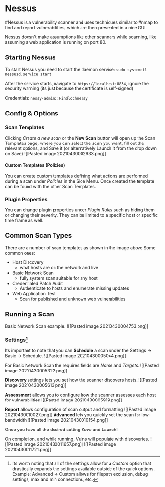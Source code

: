 # Nessus
#Nessus is a vulnerability scanner and uses techniques similar to #nmap to find and report vulnerabilities, which are then presented in a nice GUI.

Nessus doesn't make assumptions like other scanners while scanning, like assuming a web application is running on port 80.

## Starting Nessus
To start Nessus you need to start the daemon service:
`sudo systemctl nessusd.service start`

After the service starts, navigate to `https://localhost:8834`, ignore the security warning (its just because the certificate is self-signed)

Credentials: `nessy-admin::Findlochnessy`

## Config & Options
### Scan Templates
Clicking *Create a new scan* or the **New Scan** button will open up the Scan Templates page, where you can select the scan you want, fill out the relevant options, and Save it (or alternatively Launch it from the drop down on Save)
![[Pasted image 20210430002933.png]]

#### Custom Templates (Policies)
You can create custom templates defining what actions are performed during a scan under _Policies_ in the Side Menu. Once created the template can be found with the other Scan Templates. 

### Plugin Properties
You can change plugin properties under _Plugin Rules_ such as hiding them or changing their severity. They can be limited to a specific host or specific time frame as well.

## Common Scan Types
There are a number of scan templates as shown in the image above
Some common ones:
- Host Discovery
	- what hosts are on the network and live
- Basic Network Scan
	- fully system scan suitable for any host
- Credentialed Patch Audit
	- Authenticate to hosts and enumerate missing updates
- Web Application Test
	- Scan for published and unknown web vulnerabilities

## Running a Scan
Basic Network Scan example.
![[Pasted image 20210430004753.png]]

### Settings[^1]
Its important to note that you can **Schedule** a scan under the Settings -> Basic -> Schedule. 
![[Pasted image 20210430005044.png]]

For Basic Network Scan the requires fields are *Name* and *Targets*. 
![[Pasted image 20210430005322.png]]

**Discovery** settings lets you set how the scanner discovers hosts. 
![[Pasted image 20210430005613.png]]

**Assessment** allows you to configure how the scanner assesses each host for vulnerabilities
![[Pasted image 20210430005919.png]]

**Report** allows configuration of scan output and formatting
![[Pasted image 20210430010027.png]]
**Advanced**  lets you quickly set the scan for low-bandwidth
![[Pasted image 20210430010154.png]]

Once you have all the desired setting *Save* and Launch!

On completion, and while running, Vulns will populate with discoveries. 
![[Pasted image 20210430011657.png]]
![[Pasted image 20210430011721.png]]


[^1]:Its worth noting that all of the settings allow for a *Custom* option that drastically expands the settings available outside of the quick options. Example: Advanced -> Custom allows for filepath exclusion, debug settings, max and min connections, etc. 

